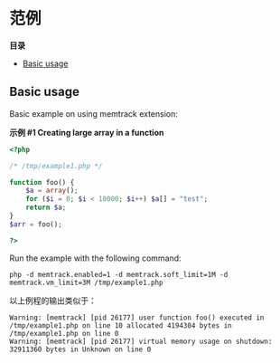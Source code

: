 范例
====

**目录**

-   [Basic usage](/memtrack/examples.html#Basic%20usage)

Basic usage
-----------

Basic example on using memtrack extension:

**示例 \#1 Creating large array in a function**

``` php
<?php

/* /tmp/example1.php */

function foo() {
    $a = array();
    for ($i = 0; $i < 10000; $i++) $a[] = "test";
    return $a;
}
$arr = foo();

?>
```

Run the example with the following command:

    php -d memtrack.enabled=1 -d memtrack.soft_limit=1M -d memtrack.vm_limit=3M /tmp/example1.php

以上例程的输出类似于：

    Warning: [memtrack] [pid 26177] user function foo() executed in /tmp/example1.php on line 10 allocated 4194304 bytes in /tmp/example1.php on line 0
    Warning: [memtrack] [pid 26177] virtual memory usage on shutdown: 32911360 bytes in Unknown on line 0
